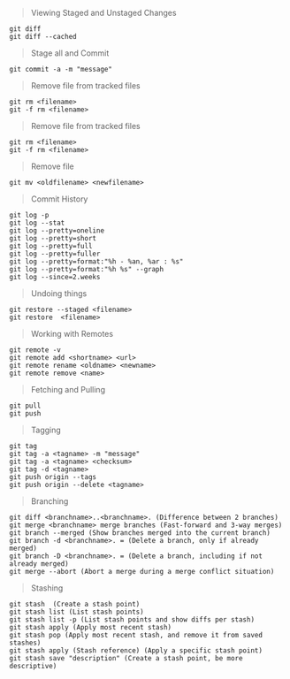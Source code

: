 

> Viewing Staged and Unstaged Changes
```
git diff 
git diff --cached

```
> Stage all and Commit
```
git commit -a -m "message"

```
> Remove file from tracked files
```
git rm <filename>
git -f rm <filename>

```
> Remove file from tracked files
```
git rm <filename>
git -f rm <filename>

```
> Remove file 
```
git mv <oldfilename> <newfilename>

```
> Commit History
```
git log -p 
git log --stat
git log --pretty=oneline
git log --pretty=short
git log --pretty=full
git log --pretty=fuller
git log --pretty=format:"%h - %an, %ar : %s"
git log --pretty=format:"%h %s" --graph
git log --since=2.weeks

```
> Undoing things
```
git restore --staged <filename>
git restore  <filename>

```
> Working with Remotes
```
git remote -v
git remote add <shortname> <url>
git remote rename <oldname> <newname>
git remote remove <name>
```
> Fetching and Pulling
```
git pull
git push

```
> Tagging
```
git tag 
git tag -a <tagname> -m "message"
git tag -a <tagname> <checksum> 
git tag -d <tagname>
git push origin --tags
git push origin --delete <tagname>
```

> Branching
```
git diff <branchname>..<branchname>. (Difference between 2 branches)
git merge <branchname> merge branches (Fast-forward and 3-way merges)
git branch --merged (Show branches merged into the current branch)
git branch -d <branchname>. = (Delete a branch, only if already merged)
git branch -D <branchname>. = (Delete a branch, including if not already merged)
git merge --abort (Abort a merge during a merge conflict situation)

```
> Stashing
```
git stash  (Create a stash point)
git stash list (List stash points)
git stash list -p (List stash points and show diffs per stash)
git stash apply (Apply most recent stash)
git stash pop (Apply most recent stash, and remove it from saved stashes)
git stash apply (Stash reference) (Apply a specific stash point)
git stash save "description" (Create a stash point, be more descriptive)

```
